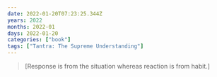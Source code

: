 ```yaml
---
date: 2022-01-20T07:23:25.344Z
years: 2022
months: 2022-01
days: 2022-01-20
categories: ["book"]
tags: ["Tantra: The Supreme Understanding"]
---
```

> [Response is from the situation whereas reaction is from habit.]
